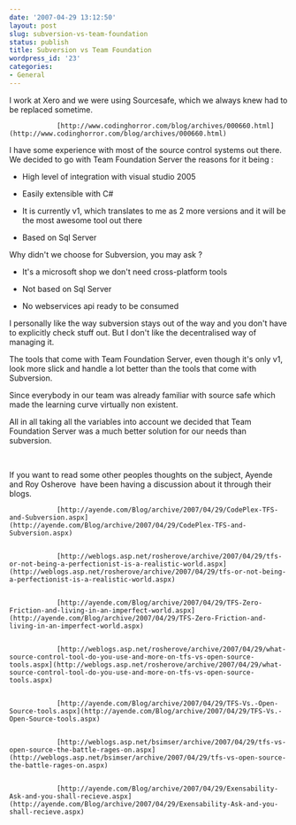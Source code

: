 ```yaml
---
date: '2007-04-29 13:12:50'
layout: post
slug: subversion-vs-team-foundation
status: publish
title: Subversion vs Team Foundation
wordpress_id: '23'
categories:
- General
---
```



		

I work at Xero and we were using Sourcesafe, which we always knew had to be replaced sometime.


		


				[http://www.codinghorror.com/blog/archives/000660.html](http://www.codinghorror.com/blog/archives/000660.html)
		


		

I have some experience with most of the source control systems out there. We decided to go with Team Foundation Server the reasons for it being :


		


				
  * High level of integration with visual studio 2005

				
  * Easily extensible with C# 

				
  * It is currently v1, which translates to me as 2 more versions and it will be the most awesome tool out there

				
  * Based on Sql Server

		
		

Why didn't we choose for Subversion, you may ask ?


		


				
  * It's a microsoft shop we don't need cross-platform tools

				
  * Not based on Sql Server

				
  * No webservices api ready to be consumed  


		
		

I personally like the way subversion stays out of the way and you don't have to explicitly check stuff out. But I don't like the decentralised way of managing it.


		

The tools that come with Team Foundation Server, even though it's only v1, look more slick and handle a lot better than the tools that come with Subversion.


		

Since everybody in our team was already familiar with source safe which made the learning curve virtually non existent.


		

All in all taking all the variables into account we decided that Team Foundation Server was a much better solution for our needs than subversion.


		

 


		

If you want to read some other peoples thoughts on the subject, Ayende and Roy Osherove  have been having a discussion about it through their blogs.


		


				  

				[http://ayende.com/Blog/archive/2007/04/29/CodePlex-TFS-and-Subversion.aspx](http://ayende.com/Blog/archive/2007/04/29/CodePlex-TFS-and-Subversion.aspx)
				  

				[http://weblogs.asp.net/rosherove/archive/2007/04/29/tfs-or-not-being-a-perfectionist-is-a-realistic-world.aspx](http://weblogs.asp.net/rosherove/archive/2007/04/29/tfs-or-not-being-a-perfectionist-is-a-realistic-world.aspx)
				  

				[http://ayende.com/Blog/archive/2007/04/29/TFS-Zero-Friction-and-living-in-an-imperfect-world.aspx](http://ayende.com/Blog/archive/2007/04/29/TFS-Zero-Friction-and-living-in-an-imperfect-world.aspx)
				  

				[http://weblogs.asp.net/rosherove/archive/2007/04/29/what-source-control-tool-do-you-use-and-more-on-tfs-vs-open-source-tools.aspx](http://weblogs.asp.net/rosherove/archive/2007/04/29/what-source-control-tool-do-you-use-and-more-on-tfs-vs-open-source-tools.aspx)
				  

				[http://ayende.com/Blog/archive/2007/04/29/TFS-Vs.-Open-Source-tools.aspx](http://ayende.com/Blog/archive/2007/04/29/TFS-Vs.-Open-Source-tools.aspx)
				  

				[http://weblogs.asp.net/bsimser/archive/2007/04/29/tfs-vs-open-source-the-battle-rages-on.aspx](http://weblogs.asp.net/bsimser/archive/2007/04/29/tfs-vs-open-source-the-battle-rages-on.aspx)
				  

				[http://ayende.com/Blog/archive/2007/04/29/Exensability-Ask-and-you-shall-recieve.aspx](http://ayende.com/Blog/archive/2007/04/29/Exensability-Ask-and-you-shall-recieve.aspx)
		



